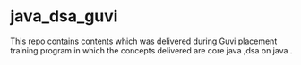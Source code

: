 # java_dsa_guvi
This repo contains contents which was delivered during Guvi placement training program in which the concepts delivered are core java ,dsa on java .
